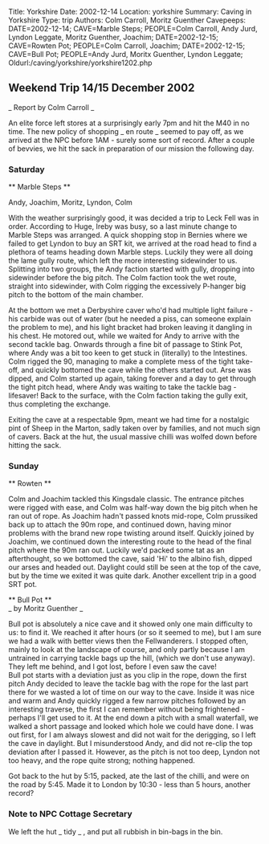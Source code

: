 Title: Yorkshire 
Date: 2002-12-14
Location: yorkshire
Summary: Caving in Yorkshire
Type: trip
Authors: Colm Carroll, Moritz Guenther
Cavepeeps: DATE=2002-12-14; CAVE=Marble Steps; PEOPLE=Colm Carroll, Andy Jurd, Lyndon Leggate, Moritz Guenther, Joachim;
     DATE=2002-12-15; CAVE=Rowten Pot; PEOPLE=Colm Carroll, Joachim;
     DATE=2002-12-15; CAVE=Bull Pot; PEOPLE=Andy Jurd, Moritx Guenther, Lyndon Leggate;
Oldurl:/caving/yorkshire/yorkshire1202.php

##  Weekend Trip 14/15 December 2002 

_ Report by Colm Carroll _

An elite force left stores at a surprisingly early 7pm and hit the M40 in no time. The new policy of shopping _ en route _ seemed to pay off, as we arrived at the NPC before 1AM - surely some sort of record. After a couple of bevvies, we hit the sack in preparation of our mission the following day. 

###  Saturday 

** Marble Steps **

Andy, Joachim, Moritz, Lyndon, Colm 

With the weather surprisingly good, it was decided a trip to Leck Fell was in order. According to Huge, Ireby was busy, so a last minute change to Marble Steps was arranged. A quick shopping stop in Bernies where we failed to get Lyndon to buy an SRT kit, we arrived at the road head to find a plethora of teams heading down Marble steps. Luckily they were all doing the lame gully route, which left the more interesting sidewinder to us. Splitting into two groups, the Andy faction started with gully, dropping into sidewinder before the big pitch. The Colm faction took the wet route, straight into sidewinder, with Colm rigging the excessively P-hanger big pitch to the bottom of the main chamber. 

At the bottom we met a Derbyshire caver who'd had multiple light failure - his carbide was out of water (but he needed a piss, can someone explain the problem to me), and his light bracket had broken leaving it dangling in his chest. He motored out, while we waited for Andy to arrive with the second tackle bag. Onwards through a fine bit of passage to Stink Pot, where Andy was a bit too keen to get stuck in (literally) to the Intestines. Colm rigged the 90, managing to make a complete mess of the tight take-off, and quickly bottomed the cave while the others started out. Arse was dipped, and Colm started up again, taking forever and a day to get through the tight pitch head, where Andy was waiting to take the tackle bag - lifesaver! Back to the surface, with the Colm faction taking the gully exit, thus completing the exchange. 

Exiting the cave at a respectable 9pm, meant we had time for a nostalgic pint of Sheep in the Marton, sadly taken over by families, and not much sign of cavers. Back at the hut, the usual massive chilli was wolfed down before hitting the sack. 

###  Sunday 

** Rowten **

Colm and Joachim tackled this Kingsdale classic. The entrance pitches were rigged with ease, and Colm was half-way down the big pitch when he ran out of rope. As Joachim hadn't passed knots mid-rope, Colm prussiked back up to attach the 90m rope, and continued down, having minor problems with the brand new rope twisting around itself. Quickly joined by Joachim, we continued down the interesting route to the head of the final pitch where the 90m ran out. Luckily we'd packed some tat as an afterthought, so we bottomed the cave, said 'Hi' to the albino fish, dipped our arses and headed out. Daylight could still be seen at the top of the cave, but by the time we exited it was quite dark. Another excellent trip in a good SRT pot. 

** Bull Pot **   
_ by Moritz Guenther _

Bull pot is absolutely a nice cave and it showed only one main difficulty to us: to find it. We reached it after hours (or so it seemed to me), but I am sure we had a walk with better views then the Fellwanderers. I stopped often, mainly to look at the landscape of course, and only partly because I am untrained in carrying tackle bags up the hill, (which we don't use anyway). They left me behind, and I got lost, before I even saw the cave!   
Bull pot starts with a deviation just as you clip in the rope, down the first pitch Andy decided to leave the tackle bag with the rope for the last part there for we wasted a lot of time on our way to the cave. Inside it was nice and warm and Andy quickly rigged a few narrow pitches followed by an interesting traverse, the first I can remember without being frightened - perhaps I'll get used to it. At the end down a pitch with a small waterfall, we walked a short passage and looked which hole we could have done. I was out first, for I am always slowest and did not wait for the derigging, so I left the cave in daylight. But I misunderstood Andy, and did not re-clip the top deviation after I passed it. However, as the pitch is not too deep, Lyndon not too heavy, and the rope quite strong; nothing happened. 

Got back to the hut by 5:15, packed, ate the last of the chilli, and were on the road by 5:45. Made it to London by 10:30 - less than 5 hours, another record? 

###  Note to NPC Cottage Secretary 

We left the hut _ tidy _ , and put all rubbish in bin-bags in the bin. 
